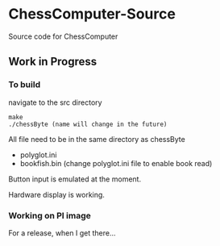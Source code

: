 # ChessComputer-Source
Source code for ChessComputer
## Work in Progress

### To build
navigate to the src directory
```
make
./chessByte (name will change in the future)
```

All file need to be in the same directory as chessByte

- polyglot.ini
- bookfish.bin (change polyglot.ini file to enable book read)

Button input is emulated at the moment.

Hardware display is working.

### Working on PI image
For a release, when I get there...
